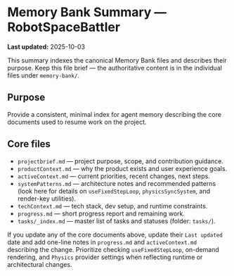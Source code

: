 # Memory Bank Summary — RobotSpaceBattler

**Last updated:** 2025-10-03

This summary indexes the canonical Memory Bank files and describes their purpose. Keep this file brief — the authoritative content is in the individual files under `memory-bank/`.

## Purpose

Provide a consistent, minimal index for agent memory describing the core documents used to resume work on the project.

## Core files

- `projectbrief.md` — project purpose, scope, and contribution guidance.
- `productContext.md` — why the product exists and user experience goals.
- `activeContext.md` — current priorities, recent changes, next steps.
- `systemPatterns.md` — architecture notes and recommended patterns (look here for details on `useFixedStepLoop`, `physicsSyncSystem`, and render-key utilities).
- `techContext.md` — tech stack, dev setup, and runtime constraints.
- `progress.md` — short progress report and remaining work.
- `tasks/_index.md` — master list of tasks and statuses (folder: `tasks/`).

If you update any of the core documents above, update their `Last updated` date and add one-line notes in `progress.md` and `activeContext.md` describing the change. Prioritize checking `useFixedStepLoop`, on-demand rendering, and `Physics` provider settings when reflecting runtime or architectural changes.

